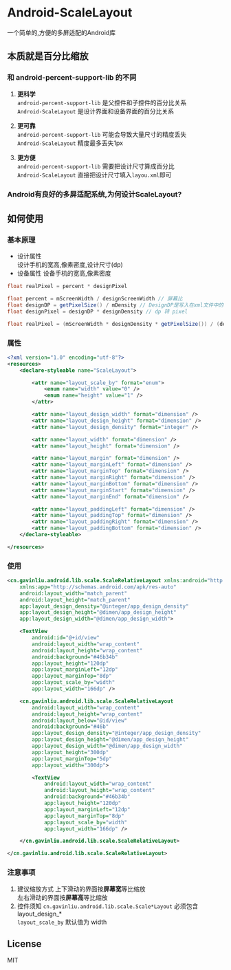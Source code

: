 # Android-ScaleLayout

一个简单的,方便的多屏适配的Android库

## 本质就是百分比缩放

### 和 android-percent-support-lib 的不同

1. **更科学**  
    ``android-percent-support-lib`` 是父控件和子控件的百分比关系  
    ``Android-ScaleLayout`` 是设计界面和设备界面的百分比关系

2. **更可靠**  
    ``android-percent-support-lib`` 可能会导致大量尺寸的精度丢失  
    ``Android-ScaleLayout`` 精度最多丢失1px  

3. **更方便**  
    ``android-percent-support-lib`` 需要把设计尺寸算成百分比  
    ``Android-ScaleLayout`` 直接把设计尺寸填入``layou.xml``即可

### Android有良好的多屏适配系统,为何设计ScaleLayout?



## 如何使用

### 基本原理
+ 设计属性  
    设计手机的宽高,像素密度,设计尺寸(dp)
+ 设备属性
    设备手机的宽高,像素密度

```java
float realPixel = percent * designPixel

float percent = mScreenWidth / designScreenWidth // 屏幕比
float designDP = getPixelSize() / mDensity // DesignDP是写入在xml文件中的，需要通过 getDimensionPixelSize() 还原出来
float designPixel = designDP * designDensity // dp 转 pixel
```
```java
float realPixel = (mScreenWidth * designDensity * getPixelSize()) / (designScreenWidth * mDensity)
```

### 属性

```xml
<?xml version="1.0" encoding="utf-8"?>
<resources>
    <declare-styleable name="ScaleLayout">

        <attr name="layout_scale_by" format="enum">
            <enum name="width" value="0" />
            <enum name="height" value="1" />
        </attr>

        <attr name="layout_design_width" format="dimension" />
        <attr name="layout_design_height" format="dimension" />
        <attr name="layout_design_density" format="integer" />

        <attr name="layout_width" format="dimension" />
        <attr name="layout_height" format="dimension" />

        <attr name="layout_margin" format="dimension" />
        <attr name="layout_marginLeft" format="dimension" />
        <attr name="layout_marginTop" format="dimension" />
        <attr name="layout_marginRight" format="dimension" />
        <attr name="layout_marginBottom" format="dimension" />
        <attr name="layout_marginStart" format="dimension" />
        <attr name="layout_marginEnd" format="dimension" />

        <attr name="layout_paddingLeft" format="dimension" />
        <attr name="layout_paddingTop" format="dimension" />
        <attr name="layout_paddingRight" format="dimension" />
        <attr name="layout_paddingBottom" format="dimension" />
    </declare-styleable>

</resources>
```

### 使用

```xml
<cn.gavinliu.android.lib.scale.ScaleRelativeLayout xmlns:android="http://schemas.android.com/apk/res/android"
    xmlns:app="http://schemas.android.com/apk/res-auto"
    android:layout_width="match_parent"
    android:layout_height="match_parent"
    app:layout_design_density="@integer/app_design_density"
    app:layout_design_height="@dimen/app_design_height"
    app:layout_design_width="@dimen/app_design_width">

    <TextView
        android:id="@+id/view"
        android:layout_width="wrap_content"
        android:layout_height="wrap_content"
        android:background="#46b34b"
        app:layout_height="120dp"
        app:layout_marginLeft="12dp"
        app:layout_marginTop="8dp"
        app:layout_scale_by="width"
        app:layout_width="166dp" />

    <cn.gavinliu.android.lib.scale.ScaleRelativeLayout
        android:layout_width="wrap_content"
        android:layout_height="wrap_content"
        android:layout_below="@id/view"
        android:background="#46b"
        app:layout_design_density="@integer/app_design_density"
        app:layout_design_height="@dimen/app_design_height"
        app:layout_design_width="@dimen/app_design_width"
        app:layout_height="300dp"
        app:layout_marginTop="5dp"
        app:layout_width="300dp">

        <TextView
            android:layout_width="wrap_content"
            android:layout_height="wrap_content"
            android:background="#46b34b"
            app:layout_height="120dp"
            app:layout_marginLeft="12dp"
            app:layout_marginTop="8dp"
            app:layout_scale_by="width"
            app:layout_width="166dp" />

    </cn.gavinliu.android.lib.scale.ScaleRelativeLayout>

</cn.gavinliu.android.lib.scale.ScaleRelativeLayout>
```

### 注意事项

1. 建议缩放方式
    上下滑动的界面按**屏幕宽**等比缩放  
    左右滑动的界面按**屏幕高**等比缩放  
2. 控件须知
    ``cn.gavinliu.android.lib.scale.Scale*Layout`` 必须包含 layout_design_*  
    ``layout_scale_by`` 默认值为 width

## License

MIT
